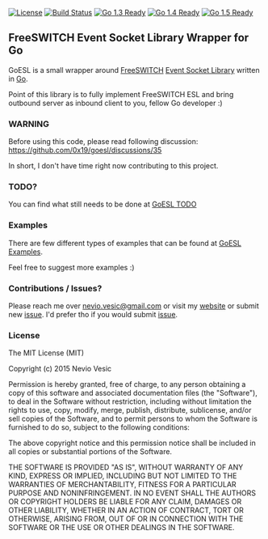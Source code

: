 [![License](http://img.shields.io/badge/license-MIT-blue.svg?style=flat)](https://github.com/0x19/goesl/tree/master/LICENSE)
[![Build Status](https://travis-ci.org/0x19/goesl.svg)](https://travis-ci.org/0x19/goesl)
[![Go 1.3 Ready](https://img.shields.io/badge/Go%201.3-Ready-green.svg?style=flat)]()
[![Go 1.4 Ready](https://img.shields.io/badge/Go%201.4-Ready-green.svg?style=flat)]()
[![Go 1.5 Ready](https://img.shields.io/badge/Go%201.5-Ready-green.svg?style=flat)]()

## FreeSWITCH Event Socket Library Wrapper for Go

GoESL is a small wrapper around [FreeSWITCH](https://freeswitch.org/) [Event Socket Library](https://wiki.freeswitch.org/wiki/Event_Socket_Library) written in [Go](http://golang.org).

Point of this library is to fully implement FreeSWITCH ESL and bring outbound server as inbound client to you, fellow Go developer :)

### WARNING

Before using this code, please read following discussion: https://github.com/0x19/goesl/discussions/35

In short, I don't have time right now contributing to this project. 


### TODO?

You can find what still needs to be done at [GoESL TODO](https://github.com/0x19/goesl/blob/master/TODO.md)


### Examples

There are few different types of examples that can be found at [GoESL Examples](https://github.com/0x19/goesl/tree/master/examples).

Feel free to suggest more examples :)


### Contributions / Issues?

Please reach me over nevio.vesic@gmail.com or visit my [website](http://www.neviovesic.com/) or submit new [issue](https://github.com/0x19/goesl/issues/new). I'd prefer tho if you would submit [issue](https://github.com/0x19/goesl/issues/new).


### License

The MIT License (MIT)

Copyright (c) 2015 Nevio Vesic

Permission is hereby granted, free of charge, to any person obtaining a copy
of this software and associated documentation files (the "Software"), to deal
in the Software without restriction, including without limitation the rights
to use, copy, modify, merge, publish, distribute, sublicense, and/or sell
copies of the Software, and to permit persons to whom the Software is
furnished to do so, subject to the following conditions:

The above copyright notice and this permission notice shall be included in
all copies or substantial portions of the Software.

THE SOFTWARE IS PROVIDED "AS IS", WITHOUT WARRANTY OF ANY KIND, EXPRESS OR
IMPLIED, INCLUDING BUT NOT LIMITED TO THE WARRANTIES OF MERCHANTABILITY,
FITNESS FOR A PARTICULAR PURPOSE AND NONINFRINGEMENT. IN NO EVENT SHALL THE
AUTHORS OR COPYRIGHT HOLDERS BE LIABLE FOR ANY CLAIM, DAMAGES OR OTHER
LIABILITY, WHETHER IN AN ACTION OF CONTRACT, TORT OR OTHERWISE, ARISING FROM,
OUT OF OR IN CONNECTION WITH THE SOFTWARE OR THE USE OR OTHER DEALINGS IN
THE SOFTWARE.
